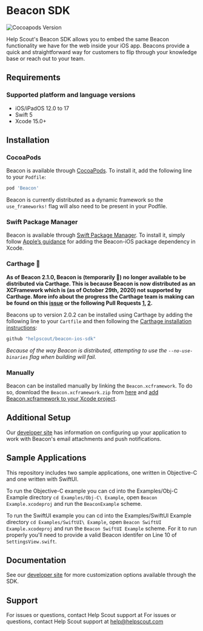 # Beacon SDK

![Cocoapods Version](https://img.shields.io/cocoapods/v/Beacon)

Help Scout's Beacon SDK allows you to embed the same Beacon functionality we have for the web inside your iOS app. Beacons provide a quick and straightforward way for customers to flip through your knowledge base or reach out to your team.

## Requirements

### Supported platform and language versions

* iOS/iPadOS 12.0 to 17
* Swift 5
* Xcode 15.0+

## Installation

### CocoaPods

Beacon is available through [CocoaPods][1]. To install it, add the following line to your `Podfile`:

```ruby
pod 'Beacon'
```

Beacon is currently distributed as a dynamic framework so the `use_frameworks!` flag will also need to be present in your Podfile.

### Swift Package Manager

Beacon is available through [Swift Package Manager](https://swiftpackageregistry.com/helpscout/beacon-ios-sdk). To install it, simply follow [Apple’s guidance](https://developer.apple.com/documentation/xcode/adding_package_dependencies_to_your_app) for adding the Beacon-iOS package dependency in Xcode.

### Carthage 🛑

**As of Beacon 2.1.0, Beacon is (temporarily 🤞) no longer available to be distributed via Carthage. This is because Beacon is now distributed as an XCFramework which is (as of October 29th, 2020) not supported by Carthage. More info about the progress the Carthage team is making can be found on this [issue](https://github.com/Carthage/Carthage/issues/3019) or the following Pull Requests [1](https://github.com/Carthage/Carthage/pull/3071), [2](https://github.com/Carthage/Carthage/pull/2881).**

Beacons up to version 2.0.2 can be installed using Carthage by adding the following line to your `Cartfile` and then following the [Carthage installation instructions][2]:

```ruby
github "helpscout/beacon-ios-sdk"
```

_Because of the way Beacon is distributed, attempting to use the `--no-use-binaries` flag when building will fail._

### Manually

Beacon can be installed manually by linking the `Beacon.xcframework`. To do so, download the `Beacon.xcframework.zip` from [here](https://github.com/helpscout/beacon-ios-sdk/releases) and [add Beacon.xcframework to your Xcode project](https://developer.apple.com/library/archive/technotes/tn2435/_index.html).

## Additional Setup

Our [developer site](https://developer.helpscout.com/beacon-2/ios/#additional-setup) has information on configuring up your application to work with Beacon's email attachments and push notifications.

## Sample Applications

This repository includes two sample applications, one written in Objective-C and one written with SwiftUI.  

To run the Objective-C example you can cd into the Examples/Obj-C Example directory `cd Examples/Obj-C\ Example`, open `Beacon Example.xcodeproj` and run the `BeaconExample` scheme.

To run the SwiftUI example you can cd into the Examples/SwiftUI Example directory `cd Examples/SwiftUI\ Example`, open `Beacon SwiftUI Example.xcodeproj` and run the `Beacon SwiftUI Example` scheme.  For it to run properly you'll need to provide a valid Beacon identifer on Line 10 of `SettingsView.swift`.

## Documentation

See our [developer site](https://developer.helpscout.com/beacon-2/ios/) for more customization options available through the SDK.

[1]:    http://cocoapods.org
[2]:    https://github.com/Carthage/Carthage#adding-frameworks-to-an-application

## Support

For issues or questions, contact Help Scout support at For issues or questions, contact Help Scout support at [help@helpscout.com](mailto:help@helpscout.com?subject=%5BiOS%20Beacon%20SDK%5D%20Issue%20report&body=Technical%20details%0A%0A-%20Beacon%20version%3A%0A-%20iOS%20OS%20version%3A%0A-%20Device%20make%2Fmodel%3A%0A-%20Impacted%20user%20count%3A%0A%0AActual%20outcome%0A%0A%20%20%20%20Beacon%20did%20or%20did%20not...%0A%0AExpected%20outcome%0A%0A%20%20%20%20Beacon%20should...%0A%0ASteps%20to%20reproduce%0A%0A%20%20%20%201.%20%E2%80%A6%0A%20%20%20%202.%20%E2%80%A6%0A%20%20%20%203.%20%E2%80%A6%0A%0AScreenshots%2FScreen%20Recording%0A%0A%20%20%20%20Please%20add%20any%20images%20or%20videos%20to%20support%20your%20report.%0A%0AAdditional%20Information%0A%0A%20%20%20%20Please%20attach%20any%20crash%20logs)
